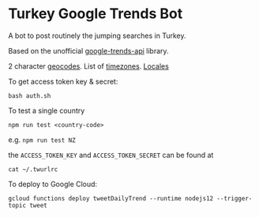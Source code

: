 # Turkey Google Trends Bot

A bot to post routinely the jumping searches in Turkey.

Based on the unofficial [google-trends-api](https://github.com/pat310/google-trends-api) library.

2 character [geocodes](https://github.com/datasets/country-codes/blob/master/data/country-codes.csv).
List of [timezones](https://en.wikipedia.org/wiki/List_of_tz_database_time_zones).
[Locales](https://github.com/moment/moment/tree/develop/locale)

To get access token key & secret:

```
bash auth.sh
```

To test a single country

```
npm run test <country-code>
```

e.g. `npm run test NZ`

the `ACCESS_TOKEN_KEY` and `ACCESS_TOKEN_SECRET` can be found at

```
cat ~/.twurlrc
```

To deploy to Google Cloud:

```
gcloud functions deploy tweetDailyTrend --runtime nodejs12 --trigger-topic tweet
```
